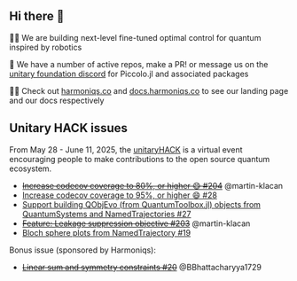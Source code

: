 ## Hi there 👋

🙋‍♀️ We are building next-level fine-tuned optimal control for quantum inspired by robotics

🌟 We have a number of active repos, make a PR! or message us on the [unitary foundation discord](http://discord.unitary.foundation/) for Piccolo.jl and associated packages

👩‍💻 Check out [harmoniqs.co](https://www.harmoniqs.co/) and [docs.harmoniqs.co](https://docs.harmoniqs.co) to see our landing page and our docs respectively


## Unitary HACK issues

From May 28 - June 11, 2025, the [unitaryHACK](https://unitaryhack.dev/) is a virtual event encouraging people to make contributions to the open source quantum ecosystem.

* [~~Increase codecov coverage to 80%, or higher 😄 #204~~](https://github.com/harmoniqs/QuantumCollocation.jl/issues/204) @martin-klacan
* [Increase codecov coverage to 95%, or higher 😄  #28](https://github.com/harmoniqs/PiccoloQuantumObjects.jl/issues/28)
* [Support building QObjEvo (from QuantumToolbox.jl) objects from QuantumSystems and NamedTrajectories #27](https://github.com/harmoniqs/PiccoloQuantumObjects.jl/issues/27)
* [~~Feature: Leakage suppression objective #203~~](https://github.com/harmoniqs/QuantumCollocation.jl/issues/203)  @martin-klacan
* [Bloch sphere plots from NamedTrajectory #19](https://github.com/harmoniqs/PiccoloPlots.jl/issues/19)


Bonus issue (sponsored by Harmoniqs):
* [~~Linear sum and symmetry constraints #20~~](https://github.com/harmoniqs/DirectTrajOpt.jl/issues/20) @BBhattacharyya1729

